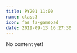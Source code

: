 ```yaml
---
title: PY201 11:00
name: class3
icon: fas fa-gamepad
date: 2019-09-13 16:27:30
---
```


No content yet!
